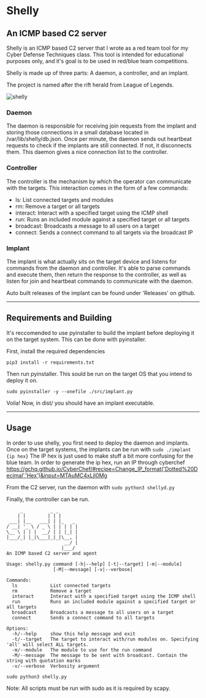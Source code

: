 # Shelly
## An ICMP based C2 server

Shelly is an ICMP based C2 server that I wrote as a red team tool for my Cyber Defense Techniques class. This tool is intended for educational purposes only, and it's goal is to be used in red/blue team competitions.

Shelly is made up of three parts: A daemon, a controller, and an implant.

The project is named after the rift herald from League of Legends.

![shelly](https://media.tenor.com/0Wx4sAm11vcAAAAd/rift-herald-dance.gif)

### Daemon

The daemon is responsible for receiving join requests from the implant and storing those connections in a small database located in /var/lib/shelly/db.json. Once per minute, the daemon sends out heartbeat requests to check if the implants are still connected. If not, it disconnects them. This daemon gives a nice connection list to the controller.

### Controller

The controller is the mechanism by which the operator can communicate with the targets. This interaction comes in the form of a few commands:

- ls: List connected targets and modules
- rm: Remove a target or all targets
- interact: Interact with a specified target using the ICMP shell
- run: Runs an included module against a specified target or all targets
- broadcast: Broadcasts a message to all users on a target
- connect: Sends a connect command to all targets via the broadcast IP

### Implant

The implant is what actually sits on the target device and listens for commands from the daemon and controller. It's able to parse commands and execute them, then return the response to the controller, as well as listen for join and heartbeat commands to communicate with the daemon.

Auto built releases of the implant can be found under 'Releases' on github.

---

## Requirements and Building

It's reccomended to use pyinstaller to build the implant before deploying it on the target system. This can be done with pyinstaller.

First, install the required dependencies

`pip3 install -r requirements.txt`

Then run pyinstaller. This sould be run on the target OS that you intend to deploy it on.

`sudo pyinstaller -y --onefile ./src/implant.py`

Voila! Now, in dist/ you should have an implant executable.

---

## Usage

In order to use shelly, you first need to deploy the daemon and implants.
Once on the target systems, the implants can be run with `sudo ./implant {ip hex}`
The IP hex is just used to make stuff a bit more confusing for the blue team. In order to generate the ip hex, run an IP through cyberchef
https://gchq.github.io/CyberChef/#recipe=Change_IP_format('Dotted%20Decimal','Hex')&input=MTAuMC4xLjI0Mg

From the C2 server, run the daemon with `sudo python3 shellyd.py`

Finally, the controller can be run.


```
     _          _ _
    | |        | | |
 ___| |__   ___| | |_   _
/ __| '_ \ / _ \ | | | | |
\__ \ | | |  __/ | | |_| |
|___/_| |_|\___|_|_|\__, |
                     __/ |
                    |___/
An ICMP based C2 server and agent

Usage: shelly.py command [-h|--help] [-t|--target] [-m|--module]
                 [-M|--message] [-v|--verbose]

Commands:
  ls            List connected targets
  rm            Remove a target
  interact      Interact with a specified target using the ICMP shell
  run           Runs an included module against a specified target or all targets
  broadcast     Broadcasts a message to all users on a target
  connect       Sends a connect command to all targets

Options:
  -h/--help     show this help message and exit
  -t/--target   The target to interact with/run modules on. Specifying 'all' will select ALL targets.
  -m/--module   The module to use for the run command
  -M/--message  The message to be sent with broadcast. Contain the string with quotation marks
  -v/--verbose  Verbosity argument
```

`sudo python3 shelly.py`

Note: All scripts must be run with sudo as it is required by scapy.